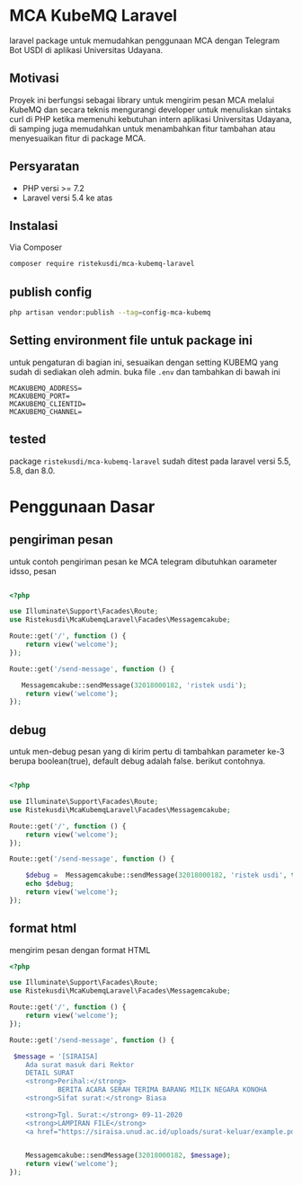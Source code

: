 # MCA KubeMQ Laravel
laravel package untuk memudahkan penggunaan MCA dengan Telegram Bot USDI di aplikasi Universitas Udayana.

## Motivasi
Proyek ini berfungsi sebagai library untuk mengirim pesan MCA melalui KubeMQ dan secara teknis mengurangi developer untuk menuliskan sintaks curl di PHP ketika memenuhi kebutuhan intern aplikasi Universitas Udayana, di samping juga memudahkan untuk menambahkan fitur tambahan atau menyesuaikan fitur di package MCA.

## Persyaratan

- PHP versi >= 7.2
- Laravel versi 5.4 ke atas

## Instalasi

Via Composer

```bash
composer require ristekusdi/mca-kubemq-laravel
```

## publish config
```bash
php artisan vendor:publish --tag=config-mca-kubemq
```

## Setting environment file untuk package ini
untuk pengaturan di bagian ini, sesuaikan dengan setting KUBEMQ yang sudah di sediakan oleh admin. buka file ```.env``` dan tambahkan di bawah ini
```
MCAKUBEMQ_ADDRESS=
MCAKUBEMQ_PORT=
MCAKUBEMQ_CLIENTID=
MCAKUBEMQ_CHANNEL=
```

## tested
package ``` ristekusdi/mca-kubemq-laravel ``` sudah ditest pada laravel versi 5.5, 5.8, dan 8.0.

# Penggunaan Dasar

## pengiriman pesan
untuk contoh pengiriman pesan ke MCA telegram dibutuhkan oarameter idsso, pesan
```php

<?php

use Illuminate\Support\Facades\Route;
use Ristekusdi\McaKubemqLaravel\Facades\Messagemcakube;

Route::get('/', function () {
    return view('welcome');
});

Route::get('/send-message', function () {

   Messagemcakube::sendMessage(32018000182, 'ristek usdi');
    return view('welcome');
});
```

## debug
untuk men-debug pesan yang di kirim pertu di tambahkan parameter ke-3 berupa boolean(true), default debug adalah false. berikut contohnya. 
```php

<?php

use Illuminate\Support\Facades\Route;
use Ristekusdi\McaKubemqLaravel\Facades\Messagemcakube;

Route::get('/', function () {
    return view('welcome');
});

Route::get('/send-message', function () {

    $debug =  Messagemcakube::sendMessage(32018000182, 'ristek usdi', true);
    echo $debug;
    return view('welcome');
});
```

## format html
mengirim pesan dengan format HTML
```php
<?php

use Illuminate\Support\Facades\Route;
use Ristekusdi\McaKubemqLaravel\Facades\Messagemcakube;

Route::get('/', function () {
    return view('welcome');
});

Route::get('/send-message', function () {

 $message = '[SIRAISA]
    Ada surat masuk dari Rektor
    DETAIL SURAT 
    <strong>Perihal:</strong> 
            BERITA ACARA SERAH TERIMA BARANG MILIK NEGARA KONOHA
    <strong>Sifat surat:</strong> Biasa
            
    <strong>Tgl. Surat:</strong> 09-11-2020
    <strong>LAMPIRAN FILE</strong> 
    <a href="https://siraisa.unud.ac.id/uploads/surat-keluar/example.pdf">B_UN14_PL_2020_1607569648</a>';


    Messagemcakube::sendMessage(32018000182, $message);
    return view('welcome');
});
